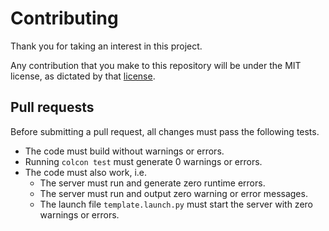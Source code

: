 # Contributing

Thank you for taking an interest in this project.

Any contribution that you make to this repository will
be under the MIT license, as dictated by that
[license](https://opensource.org/licenses/MIT).

## Pull requests

Before submitting a pull request, all changes must pass the following tests.

* The code must build without warnings or errors.
* Running `colcon test` must generate 0 warnings or errors.
* The code must also work, i.e.
  * The server must run and generate zero runtime errors.
  * The server must run and output zero warning or error messages.
  * The launch file `template.launch.py` must start the server with zero
    warnings or errors.
